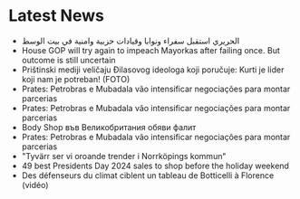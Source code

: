 # Latest News
-  الحريري استقبل سفراء ونوابا وقيادات حزبية وامنية في بيت الوسط
-  House GOP will try again to impeach Mayorkas after failing once. But outcome is still uncertain
-  Prištinski mediji veličaju Đilasovog ideologa koji poručuje: Kurti je lider koji nam je potreban! (FOTO)
-  Prates: Petrobras e Mubadala vão intensificar negociações para montar parcerias
-  Prates: Petrobras e Mubadala vão intensificar negociações para montar parcerias
-  Body Shop във Великобритания обяви фалит
-  Prates: Petrobras e Mubadala vão intensificar negociações para montar parcerias
-  "Tyvärr ser vi oroande trender i Norrköpings kommun"
-  49 best Presidents Day 2024 sales to shop before the holiday weekend
-  Des défenseurs du climat ciblent un tableau de Botticelli à Florence (vidéo)
